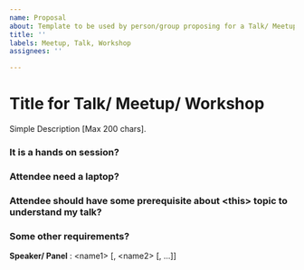 ```yaml
---
name: Proposal
about: Template to be used by person/group proposing for a Talk/ Meetup/ Workshop
title: ''
labels: Meetup, Talk, Workshop
assignees: ''

---
```


# Title for Talk/ Meetup/ Workshop

Simple Description [Max 200 chars].

### It is a hands on session?
### Attendee need a laptop?
### Attendee should have some prerequisite about \<this\> topic to understand my talk?
### Some other requirements?

__Speaker/ Panel__ : \<name1\> [, \<name2\> [, ...]]
